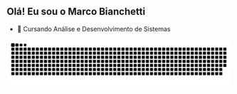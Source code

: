 ## Olá! Eu sou o Marco Bianchetti


- 👾 Cursando Análise e Desenvolvimento de Sistemas
<picture align="center">
  <source media="(prefers-color-scheme: dark)" srcset="https://raw.githubusercontent.com/marcobianch/marcobianch/output/github-contribution-grid-snake-dark.svg">
  <source media="(prefers-color-scheme: light)" srcset="https://raw.githubusercontent.com/marcobianch/marcobianch/output/github-contribution-grid-snake-dark.svg">
  <img align="center" alt="github contribution grid snake animation" src="https://raw.githubusercontent.com/marcobianch/marcobianch/output/github-contribution-grid-snake.svg">
</picture>
